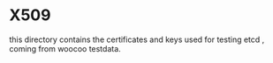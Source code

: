 # X509

this directory contains the certificates and keys used for testing etcd , coming from woocoo testdata. 